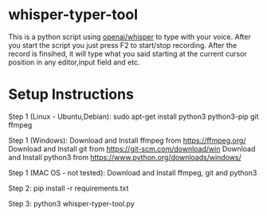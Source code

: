 # whisper-typer-tool
This is a python script using [openai/whisper](https://github.com/openai/whisper) to type with your voice.
After you start the script you just press F2 to start/stop recording. After the record is finsihed, it will type what you said starting at the current cursor position in any editor,input field and etc.

# Setup Instructions

Step 1 (Linux - Ubuntu,Debian):
sudo apt-get install python3 python3-pip git ffmpeg

Step 1 (Windows):
Download and Install ffmpeg from https://ffmpeg.org/
Download and Install git from https://git-scm.com/download/win
Download and Install python3 from https://www.python.org/downloads/windows/

Step 1 (MAC OS - not tested):
Download and Install ffmpeg, git and python3

Step 2:
pip install -r requirements.txt

Step 3:
python3 whisper-typer-tool.py
